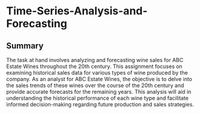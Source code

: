 # Time-Series-Analysis-and-Forecasting
## Summary
The task at hand involves analyzing and forecasting wine sales for ABC Estate Wines throughout the 20th century. This assignment focuses on examining historical sales data for various types of wine produced by the company. As an analyst for ABC Estate Wines, the objective is to delve into the sales trends of these wines over the course of the 20th century and provide accurate forecasts for the remaining years. This analysis will aid in understanding the historical performance of each wine type and facilitate informed decision-making regarding future production and sales strategies.
